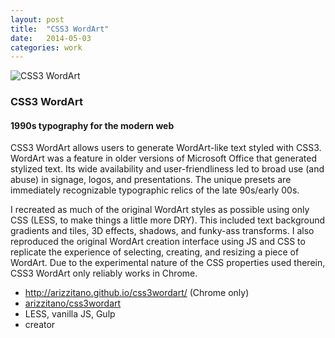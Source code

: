 ```yaml
---
layout: post
title:  "CSS3 WordArt"
date:   2014-05-03
categories: work
---
```


<div class="banner">
    <img src="/img/wordartThumb.png" alt="CSS3 WordArt" class="workThumb"/>
    <div class="title">
        <h3>CSS3 WordArt</h3>
        <h4>1990s typography for the modern web</h4>
    </div>
</div>

<div class="detail">
    <p>
        CSS3 WordArt allows users to generate WordArt-like text styled with CSS3. WordArt was a feature in older versions of Microsoft Office that generated stylized text. Its wide availability and user-friendliness led to broad use (and abuse) in signage, logos, and presentations. The unique presets are immediately recognizable typographic relics of the late 90s/early 00s.
    </p>
    <p>
        I recreated as much of the original WordArt styles as possible using only CSS (LESS, to make things a little more DRY). This included text background gradients and tiles, 3D effects, shadows, and funky-ass transforms. I also reproduced the original WordArt creation interface using JS and CSS to replicate the experience of selecting, creating, and resizing a piece of WordArt. Due to the experimental nature of the CSS properties used therein, CSS3 WordArt only reliably works in Chrome.
    </p>
    <ul class="workMeta">
        <li class="link"><a href="http://arizzitano.github.io/css3wordart/" target="_blank">http://arizzitano.github.io/css3wordart/</a> (Chrome only)</li>
        <li class="github"><a href="https://github.com/arizzitano/css3wordart" target="_blank">arizzitano/css3wordart</a></li>
        <li class="builtWith">LESS, vanilla JS, Gulp</li>
        <li class="role">creator</li>
    </ul>
</div>
